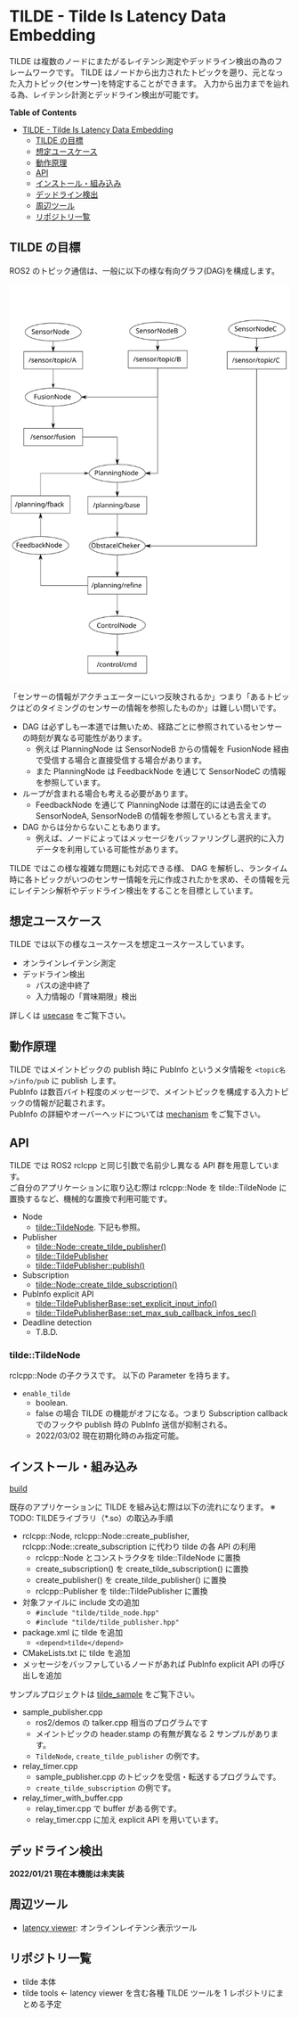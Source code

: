 # TILDE - Tilde Is Latency Data Embedding

TILDE は複数のノードにまたがるレイテンシ測定やデッドライン検出の為のフレームワークです。
TILDE はノードから出力されたトピックを遡り、元となった入力トピック(センサー)を特定することができます。
入力から出力までを辿れる為、レイテンシ計測とデッドライン検出が可能です。

<!-- markdown-toc start - Don't edit this section. Run M-x markdown-toc-refresh-toc -->
**Table of Contents**

- [TILDE - Tilde Is Latency Data Embedding](#tilde---tilde-is-latency-data-embedding)
  - [TILDE の目標](#tilde-の目標)
  - [想定ユースケース](#想定ユースケース)
  - [動作原理](#動作原理)
  - [API](#api)
  - [インストール・組み込み](#インストール組み込み)
  - [デッドライン検出](#デッドライン検出)
  - [周辺ツール](#周辺ツール)
  - [リポジトリ一覧](#リポジトリ一覧)

<!-- markdown-toc end -->

## TILDE の目標

ROS2 のトピック通信は、一般に以下の様な有向グラフ(DAG)を構成します。

![tilde_dag](./images/tilde_dag.svg)

「センサーの情報がアクチュエーターにいつ反映されるか」つまり「あるトピックはどのタイミングのセンサーの情報を参照したものか」は難しい問いです。

- DAG は必ずしも一本道では無いため、経路ごとに参照されているセンサーの時刻が異なる可能性があります。
  - 例えば PlanningNode は SensorNodeB からの情報を FusionNode 経由で受信する場合と直接受信する場合があります。
  - また PlanningNode は FeedbackNode を通じて SensorNodeC の情報を参照しています。
- ループが含まれる場合も考える必要があります。
  - FeedbackNode を通じて PlanningNode は潜在的には過去全ての SensorNodeA, SensorNodeB の情報を参照しているとも言えます。
- DAG からは分からないこともあります。
  - 例えば、ノードによってはメッセージをバッファリングし選択的に入力データを利用している可能性があります。

TILDE ではこの様な複雑な問題にも対応できる様、 DAG を解析し、ランタイム時に各トピックがいつのセンサー情報を元に作成されたかを求め、その情報を元にレイテンシ解析やデッドライン検出をすることを目標としています。

## 想定ユースケース

TILDE では以下の様なユースケースを想定ユースケースしています。

- オンラインレイテンシ測定
- デッドライン検出
  - パスの途中終了
  - 入力情報の「賞味期限」検出

詳しくは [usecase](./usecase.md) をご覧下さい。

## 動作原理

TILDE ではメイントピックの publish 時に PubInfo というメタ情報を `<topic名>/info/pub` に publish します。  
PubInfo は数百バイト程度のメッセージで、メイントピックを構成する入力トピックの情報が記載されます。  
PubInfo の詳細やオーバーヘッドについては [mechanism](./mechanism.md) をご覧下さい。

## API

TILDE では ROS2 rclcpp と同じ引数で名前少し異なる API 群を用意しています。  
ご自分のアプリケーションに取り込む際は rclcpp::Node を tilde::TildeNode に置換するなど、機械的な置換で利用可能です。

- Node
  - [tilde::TildeNode](../src/tilde/include/tilde/tilde_node.hpp). 下記も参照。
- Publisher
  - [tilde::Node::create_tilde_publisher()](../src/tilde/include/tilde/tilde_node.hpp)
  - [tilde::TildePublisher](../src/tilde/include/tilde/tilde_publisher.hpp)
  - [tilde::TildePublisher::publish()](../src/tilde/include/tilde/tilde_publisher.hpp)
- Subscription
  - [tilde::Node::create_tilde_subscription()](../src/tilde/include/tilde/tilde_node.hpp)
- PubInfo explicit API
  - [tilde::TildePublisherBase::set_explicit_input_info()](../src/tilde/include/tilde/tilde_publisher.hpp)
  - [tilde::TildePublisherBase::set_max_sub_callback_infos_sec()](../src/tilde/include/tilde/tilde_publisher.hpp)
- Deadline detection
  - T.B.D.

### tilde::TildeNode

rclcpp::Node の子クラスです。
以下の Parameter を持ちます。

- `enable_tilde`
  - boolean. 
  - false の場合 TILDE の機能がオフになる。つまり Subscription callback でのフックや publish 時の PubInfo 送信が抑制される。
  - 2022/03/02 現在初期化時のみ指定可能。

## インストール・組み込み

[build](./build.md)

既存のアプリケーションに TILDE を組み込む際は以下の流れになります。
※ TODO: TILDEライブラリ（*.so）の取込み手順

- rclcpp::Node, rclcpp::Node::create_publisher, rclcpp::Node::create_subscription に代わり tilde の各 API の利用
  - rclcpp::Node とコンストラクタを tilde::TildeNode に置換
  - create_subscription() を create_tilde_subscription() に置換
  - create_publisher() を create_tilde_publisher() に置換
  - rclcpp::Publisher を tilde::TildePublisher に置換
- 対象ファイルに include 文の追加
  - `#include "tilde/tilde_node.hpp"`
  - `#include "tilde/tilde_publisher.hpp"`
- package.xml に tilde を追加
  - `<depend>tilde</depend>`
- CMakeLists.txt に tilde を追加
- メッセージをバッファしているノードがあれば PubInfo explicit API の呼び出しを追加

サンプルプロジェクトは [tilde_sample](../src/tilde_sample) をご覧下さい。

- sample_publisher.cpp
  - ros2/demos の talker.cpp 相当のプログラムです
  - メイントピックの header.stamp の有無が異なる 2 サンプルがあります。
  - `TildeNode`, `create_tilde_publisher` の例です。
- relay_timer.cpp
  - sample_publisher.cpp のトピックを受信・転送するプログラムです。
  - `create_tilde_subscription` の例です。
- relay_timer_with_buffer.cpp
  - relay_timer.cpp で buffer がある例です。
  - relay_timer.cpp に加え explicit API を用いています。

## デッドライン検出

**2022/01/21 現在本機能は未実装**

## 周辺ツール

- [latency viewer](./latency_viewer.md): オンラインレイテンシ表示ツール

## リポジトリ一覧

- tilde 本体
- tilde tools ← latency viewer を含む各種 TILDE ツールを 1 レポジトリにまとめる予定
